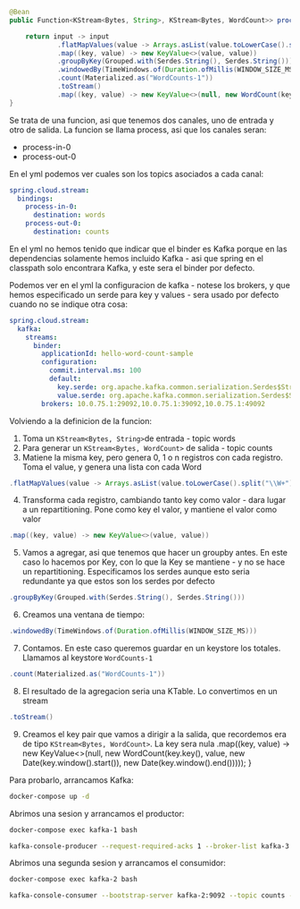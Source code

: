```java
@Bean
public Function<KStream<Bytes, String>, KStream<Bytes, WordCount>> process() {

	return input -> input
			.flatMapValues(value -> Arrays.asList(value.toLowerCase().split("\\W+")))
			.map((key, value) -> new KeyValue<>(value, value))
			.groupByKey(Grouped.with(Serdes.String(), Serdes.String()))
			.windowedBy(TimeWindows.of(Duration.ofMillis(WINDOW_SIZE_MS)))
			.count(Materialized.as("WordCounts-1"))
			.toStream()
			.map((key, value) -> new KeyValue<>(null, new WordCount(key.key(), value, new Date(key.window().start()), new Date(key.window().end()))));
}
```

Se trata de una funcion, asi que tenemos dos canales, uno de entrada y otro de salida. La funcion se llama process, asi que los canales seran:
- process-in-0
- process-out-0

En el yml podemos ver cuales son los topics asociados a cada canal:

```yml
spring.cloud.stream:
  bindings:
    process-in-0:
      destination: words
    process-out-0:
      destination: counts
```

En el yml no hemos tenido que indicar que el binder es Kafka porque en las dependencias solamente hemos incluido Kafka - asi que spring en el classpath solo encontrara Kafka, y este sera el binder por defecto.

Podemos ver en el yml la configuracion de kafka - notese los brokers, y que hemos especificado un serde para key y values - sera usado por defecto cuando no se indique otra cosa:

```yml
spring.cloud.stream:
  kafka:
    streams:
      binder:
        applicationId: hello-word-count-sample
        configuration:
          commit.interval.ms: 100
          default:
            key.serde: org.apache.kafka.common.serialization.Serdes$StringSerde
            value.serde: org.apache.kafka.common.serialization.Serdes$StringSerde
		brokers: 10.0.75.1:29092,10.0.75.1:39092,10.0.75.1:49092            			
```

Volviendo a la definicion de la funcion:

1. Toma un `KStream<Bytes, String>`de entrada - topic words
2. Para generar un `KStream<Bytes, WordCount>` de salida - topic counts
3. Matiene la misma key, pero genera 0, 1 o n registros con cada registro. Toma el value, y genera una lista con cada Word

```java
.flatMapValues(value -> Arrays.asList(value.toLowerCase().split("\\W+")))
```

4. Transforma cada registro, cambiando tanto key como valor - dara lugar a un repartitioning. Pone como key el valor, y mantiene el valor como valor

```java
.map((key, value) -> new KeyValue<>(value, value))
```			

5. Vamos a agregar, asi que tenemos que hacer un groupby antes. En este caso lo hacemos por Key, con lo que la Key se mantiene - y no se hace un repartitioning. Especificamos los serdes aunque esto seria redundante ya que estos son los serdes por defecto

```java
.groupByKey(Grouped.with(Serdes.String(), Serdes.String()))
```			

6. Creamos una ventana de tiempo:

```java
.windowedBy(TimeWindows.of(Duration.ofMillis(WINDOW_SIZE_MS)))
```

7. Contamos. En este caso queremos guardar en un keystore los totales. Llamamos al keystore `WordCounts-1`

```java
.count(Materialized.as("WordCounts-1"))
```

8. El resultado de la agregacion seria una KTable. Lo convertimos en un stream

```java
.toStream()
```

9. Creamos el key pair que vamos a dirigir a la salida, que recordemos era de tipo `KStream<Bytes, WordCount>`. La key sera nula
.map((key, value) -> new KeyValue<>(null, new WordCount(key.key(), value, new Date(key.window().start()), new Date(key.window().end()))));
}


Para probarlo, arrancamos Kafka:

```sh
docker-compose up -d
```

Abrimos una sesion y arrancamos el productor:

```sh
docker-compose exec kafka-1 bash

kafka-console-producer --request-required-acks 1 --broker-list kafka-3:9092 --topic words
```

Abrimos una segunda sesion y arrancamos el consumidor:

```sh
docker-compose exec kafka-2 bash

kafka-console-consumer --bootstrap-server kafka-2:9092 --topic counts --from-beginning
```